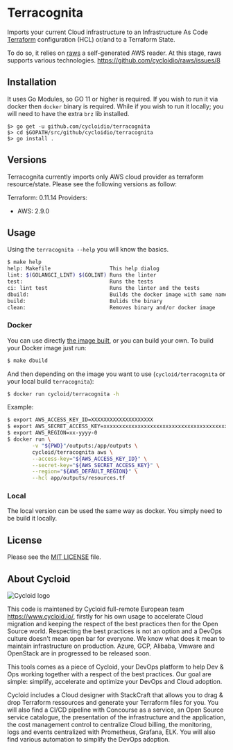 # Terracognita

Imports your current Cloud infrastructure to an Infrastructure As Code [Terraform](https://www.terraform.io/) configuration (HCL) or/and to a Terraform State.

To do so, it relies on [raws](https://github.com/cycloidio/raws/) a self-generated AWS reader.
At this stage, raws supports various technologies. https://github.com/cycloidio/raws/issues/8

## Installation

It uses Go Modules, so GO 11 or higher is required.
If you wish to run it via docker then `docker` binary is required.
While if you wish to run it locally; you will need to have the extra `brz` lib installed.

```
$> go get -u github.com/cycloidio/terracognita
$> cd $GOPATH/src/github/cycloidio/terracognita
$> go install .
```

## Versions

Terracognita currently imports only AWS cloud provider as terraform resource/state.
Please see the following versions as follow:

Terraform: 0.11.14
Providers:
 * AWS: 2.9.0

## Usage

Using the `terracognita --help` you will know the basics.

```bash
$ make help
help: Makefile                   This help dialog
lint: $(GOLANGCI_LINT) $(GOLINT) Runs the linter
test:                            Runs the tests
ci: lint test                    Runs the linter and the tests
dbuild:                          Builds the docker image with same name as the binary
build:                           Bulids the binary
clean:                           Removes binary and/or docker image
```

### Docker

You can use directly [the image built](https://cloud.docker.com/u/cycloid/repository/docker/cycloid/terracognita/general), or you can build your own.
To build your Docker image just run:

```bash
$ make dbuild
```

And then depending on the image you want to use (`cycloid/terracognita` or your local build `terracognita`):

```bash
$ docker run cycloid/terracognita -h
```

Example:

```bash
$ export AWS_ACCESS_KEY_ID=XXXXXXXXXXXXXXXXXXXX
$ export AWS_SECRET_ACCESS_KEY=xxxxxxxxxxxxxxxxxxxxxxxxxxxxxxxxxxxxxxxx
$ export AWS_REGION=xx-yyyy-0
$ docker run \
		-v "${PWD}"/outputs:/app/outputs \
		cycloid/terracognita aws \
		--access-key="${AWS_ACCESS_KEY_ID}" \
		--secret-key="${AWS_SECRET_ACCESS_KEY}" \
		--region="${AWS_DEFAULT_REGION}" \
		--hcl app/outputs/resources.tf
```

### Local

The local version can be used the same way as docker. You simply need to be build it locally.

## License

Please see the [MIT LICENSE](https://github.com/cycloidio/raws/blob/master/LICENSE) file.

## About Cycloid

![Cycloid logo](https://pbs.twimg.com/profile_images/786183670080086016/0O9JzolW_400x400.jpg)

This code is maintened by Cycloid full-remote European team https://www.cycloid.io/, firstly for his own usage to accelerate Cloud migration and keeping the respect of the best practices then for the Open Source world. Respecting the best practices is not an option and a DevOps culture doesn't mean open bar for everyone. We know what does it mean to maintain infrastructure on production. Azure, GCP, Alibaba, Vmware and OpenStack are in progressed to be released soon. 

This tools comes as a piece of Cycloid, your DevOps platform to help Dev & Ops working together with a respect of the best practices. Our goal are simple: simplify, accelerate and optimize your DevOps and Cloud adoption.

Cycloid includes a Cloud designer with StackCraft that allows you to drag & drop Terraform ressources and generate your Terraform files for you. You will also find a CI/CD pipeline with Concourse as a service, an Open Source service catalogue, the presentation of the infrastructure and the application, the cost management control to centralize Cloud billing, the monitoring, logs and events centralized with Prometheus, Grafana, ELK. You will also find various automation to simplify the DevOps adoption.

